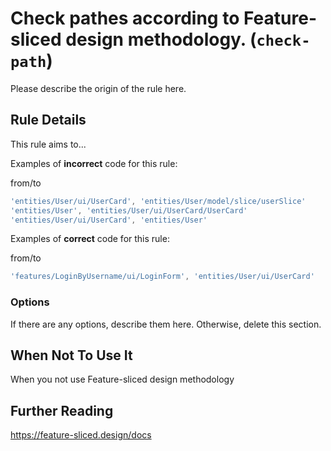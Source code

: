 # Check pathes according to Feature-sliced design methodology. (`check-path`)

Please describe the origin of the rule here.

## Rule Details

This rule aims to...

Examples of **incorrect** code for this rule:

from/to
```js
'entities/User/ui/UserCard', 'entities/User/model/slice/userSlice'
'entities/User', 'entities/User/ui/UserCard/UserCard'
'entities/User/ui/UserCard', 'entities/User'
```

Examples of **correct** code for this rule:

from/to
```js
'features/LoginByUsername/ui/LoginForm', 'entities/User/ui/UserCard'
```

### Options

If there are any options, describe them here. Otherwise, delete this section.

## When Not To Use It

When you not use Feature-sliced design methodology

## Further Reading

https://feature-sliced.design/docs
